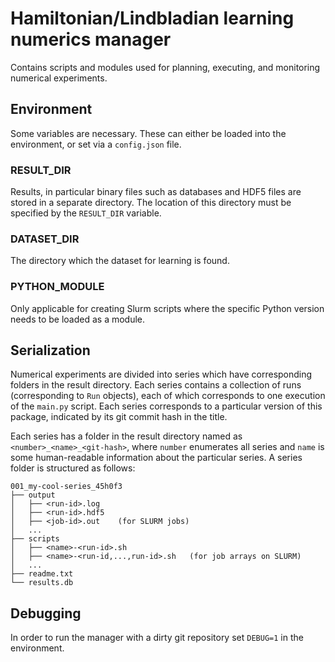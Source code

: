 # Hamiltonian/Lindbladian learning numerics manager
Contains scripts and modules used for planning, executing, and monitoring numerical experiments.

## Environment
Some variables are necessary. These can either be loaded into the environment, or set via a `config.json` file.
### RESULT_DIR
Results, in particular binary files such as databases and HDF5 files are stored in a separate directory.
The location of this directory must be specified by the `RESULT_DIR` variable.

### DATASET_DIR
The directory which the dataset for learning is found.

### PYTHON_MODULE
Only applicable for creating Slurm scripts where the specific Python version needs to be loaded as a module.

## Serialization
Numerical experiments are divided into series which have corresponding folders in the result directory.
Each series contains a collection of runs (corresponding to `Run` objects), each of which corresponds
to one execution of the `main.py` script. Each series corresponds to a particular version of this
package, indicated by its git commit hash in the title.

Each series has a folder in the result directory named as `<number>_<name>_<git-hash>`, where `number`
enumerates all series and `name` is some human-readable information about the particular series.
A series folder is structured as follows:

    001_my-cool-series_45h0f3
    ├── output
    │   ├── <run-id>.log
    │   ├── <run-id>.hdf5
    │   ├── <job-id>.out    (for SLURM jobs)
    │   ...
    ├── scripts
    │   ├── <name>-<run-id>.sh
    │   ├── <name>-<run-id,...,run-id>.sh   (for job arrays on SLURM)
    │   ...
    ├── readme.txt
    └── results.db

## Debugging
In order to run the manager with a dirty git repository set `DEBUG=1` in the environment.